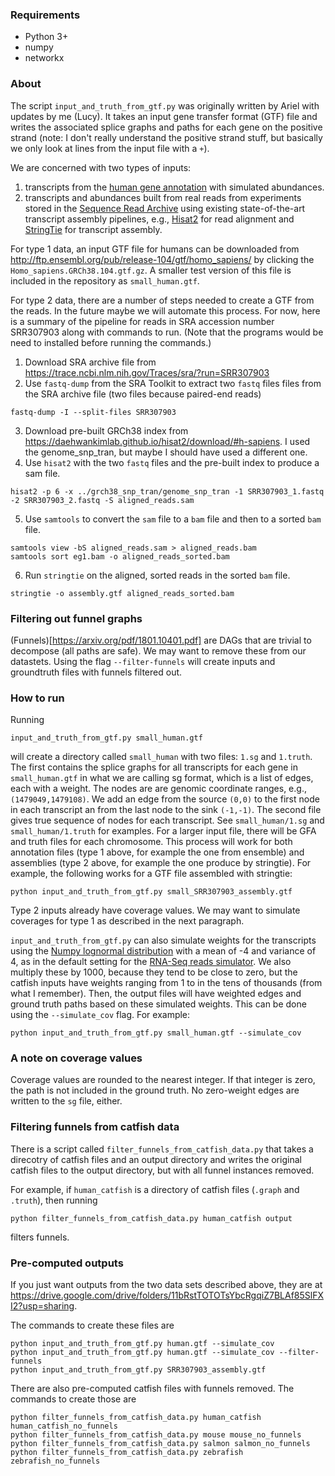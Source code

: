 ### Requirements
* Python 3+
* numpy
* networkx

### About

The script `input_and_truth_from_gtf.py` was originally written by Ariel with
updates by me (Lucy).
It takes an input gene transfer format (GTF) file and writes the associated
splice graphs and paths for each gene on the positive strand (note: I don't really
understand the positive strand stuff, but basically we only look at lines from
the input file with a `+`).

We are concerned with two types of inputs:
1. transcripts from the [human gene annotation](http://www.ensembl.org/Homo_sapiens/Info/Annotation)
with simulated abundances.
2. transcripts and abundances built from real reads from experiments stored in the [Sequence
	Read Archive](https://www.ncbi.nlm.nih.gov/sra) using existing
	state-of-the-art transcript assembly pipelines, e.g., [Hisat2](http://daehwankimlab.github.io/hisat2/) for read
	alignment and [StringTie](https://ccb.jhu.edu/software/stringtie/) for transcript assembly.

For type 1 data,
an input GTF file for humans can be downloaded from http://ftp.ensembl.org/pub/release-104/gtf/homo_sapiens/
by clicking the `Homo_sapiens.GRCh38.104.gtf.gz`. A smaller test version of this file
is included in the repository as `small_human.gtf`.

For type 2 data, there are a number of steps needed to create a GTF from the
reads. In the future maybe we will automate this process. For now, here is a
summary of the pipeline for reads in SRA accession number SRR307903 along with
commands to run. (Note that the programs would be need to installed before
running the commands.)

1. Download SRA archive file from https://trace.ncbi.nlm.nih.gov/Traces/sra/?run=SRR307903
2. Use `fastq-dump` from the SRA Toolkit to extract two `fastq` files files from the SRA archive file (two files because paired-end reads)
```
fastq-dump -I --split-files SRR307903
```
3. Download pre-built GRCh38 index from https://daehwankimlab.github.io/hisat2/download/#h-sapiens. I used the genome_snp_tran, but maybe I should have used a different one.
4. Use `hisat2` with the two `fastq` files and the pre-built index to produce a sam file.
```
hisat2 -p 6 -x ../grch38_snp_tran/genome_snp_tran -1 SRR307903_1.fastq -2 SRR307903_2.fastq -S aligned_reads.sam
```
5. Use `samtools` to convert the `sam` file to a `bam` file and then to a sorted `bam` file.
```
samtools view -bS aligned_reads.sam > aligned_reads.bam
samtools sort eg1.bam -o aligned_reads_sorted.bam
```
6. Run `stringtie` on the aligned, sorted reads in the sorted `bam` file.
```
stringtie -o assembly.gtf aligned_reads_sorted.bam
```

### Filtering out funnel graphs

(Funnels)[https://arxiv.org/pdf/1801.10401.pdf] are DAGs that are trivial to
decompose (all paths are safe). We may want to remove these from our datastets.
Using the flag `--filter-funnels` will create inputs and groundtruth files with
funnels filtered out.

### How to run

Running

```
input_and_truth_from_gtf.py small_human.gtf
```

will create a directory called `small_human` with two files: `1.sg` and
`1.truth`. The first contains the splice graphs for all transcripts for each
gene in `small_human.gtf` in what we are calling sg format, which is a list of edges, each with a
weight. The nodes are are genomic coordinate ranges, e.g.,
`(1479049,1479108)`. We add an edge from the source `(0,0)` to the first node
in each transcript an from the last node to the sink `(-1,-1)`.
The second file gives true sequence of nodes for each
transcript. See `small_human/1.sg` and `small_human/1.truth` for examples.
For a larger input file, there will be GFA and truth files for each
chromosome. This process will work for both annotation files (type 1 above, for
example the one from
ensemble) and assemblies (type 2 above, for example the one produce by
stringtie).
For example, the following works for a GTF file assembled with
stringtie:

```
python input_and_truth_from_gtf.py small_SRR307903_assembly.gtf
```

Type 2 inputs already have coverage values. We may want to simulate
coverages for type 1 as described in the next paragraph.

`input_and_truth_from_gtf.py` can  also simulate
weights for the transcripts using the [Numpy lognormal
distribution](https://numpy.org/doc/stable/reference/random/generated/numpy.random.lognormal.html) with a mean of -4 and variance of 4, as in the
default setting for the
[RNA-Seq reads
simulator](http://alumni.cs.ucr.edu/~liw/rnaseqreadsimulator.html).
We also multiply these by 1000, because they tend to be close to zero, but the
catfish inputs have weights ranging from 1 to in the tens of thousands (from
what I remember).
Then, the output files will
have weighted edges and ground truth paths based on these simulated weights.
This can be done using the `--simulate_cov` flag. For example:
```
python input_and_truth_from_gtf.py small_human.gtf --simulate_cov
```

### A note on coverage values

Coverage values are rounded to the nearest integer. If that integer is zero, the
path is not included in the ground truth. No zero-weight edges are written to
the `sg` file, either.

### Filtering funnels from catfish data

There is a script called `filter_funnels_from_catfish_data.py` that takes a
direcotry of catfish files and an output directory and writes the original
catfish files to the output directory, but with all funnel instances removed.

For example, if `human_catfish` is a directory of catfish files (`.graph` and
`.truth`), then running

```
python filter_funnels_from_catfish_data.py human_catfish output
```
filters funnels.

### Pre-computed outputs

If you just want outputs from the two data sets described above, they are at
https://drive.google.com/drive/folders/11bRstTOTOTsYbcRgqiZ7BLAf85SlFXI2?usp=sharing.

The commands to create these files are
```
python input_and_truth_from_gtf.py human.gtf --simulate_cov
python input_and_truth_from_gtf.py human.gtf --simulate_cov --filter-funnels
python input_and_truth_from_gtf.py SRR307903_assembly.gtf
```

There are also pre-computed catfish files with funnels removed. The commands to
create those are

```
python filter_funnels_from_catfish_data.py human_catfish human_catfish_no_funnels
python filter_funnels_from_catfish_data.py mouse mouse_no_funnels
python filter_funnels_from_catfish_data.py salmon salmon_no_funnels
python filter_funnels_from_catfish_data.py zebrafish zebrafish_no_funnels
```
